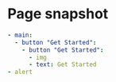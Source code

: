 # Page snapshot

```yaml
- main:
  - button "Get Started":
    - button "Get Started":
      - img
      - text: Get Started
- alert
```